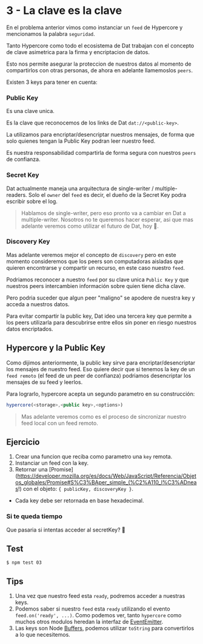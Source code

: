 # 3 - La clave es la clave

En el problema anterior vimos como instanciar un `feed` de Hypercore y
mencionamos la palabra `seguridad`.

Tanto Hypercore como todo el ecosistema de Dat trabajan con el concepto de
clave asimetrica para la firma y encriptacion de datos.

Esto nos permite asegurar la proteccion de nuestros datos al momento de
compartirlos con otras personas, de ahora en adelante llamemoslos `peers`.

Existen 3 keys para tener en cuenta:

### Public Key

Es una clave unica.

Es la clave que reconocemos de los links de Dat `dat://<public-key>`.

La utilizamos para encriptar/desencriptar nuestros mensajes, de forma que solo quienes tengan la Public Key podran leer nuestro feed.

Es nuestra responsabilidad compartirla de forma segura con nuestros `peers` de confianza.

### Secret Key

Dat actualmente maneja una arquitectura de single-writer / multiple-readers. Solo el `owner` del `feed` es
decir, el dueño de la Secret Key podra escribir sobre el log.

> Hablamos de single-writer, pero eso pronto va a cambiar en Dat a multiple-writer. Nosotros no te queremos
hacer esperar, asi que mas adelante veremos como utilizar el futuro de Dat, hoy :rocket:.

### Discovery Key

Mas adelante veremos mejor el concepto de `discovery` pero en este momento consideremos que los peers son
computadoras aisladas que quieren encontrarse y compartir un recurso, en este caso nuestro `feed`.

Podriamos reconocer a nuestro `feed` por su clave unica `Public Key` y que nuestros peers intercambien información sobre quien
tiene dicha clave.

Pero podria suceder que algun peer "maligno" se apodere de nuestra key y acceda a nuestros datos.

Para evitar compartir la public key, Dat ideo una tercera key que permite a los peers utilizarla para descubrirse
entre ellos sin poner en riesgo nuestros datos encriptados.

## Hypercore y la Public Key

Como dijimos anteriormente, la public key sirve para encriptar/desencriptar los mensajes de nuestro feed. Eso quiere decir que
si tenemos la key de un `feed remoto` (el feed de un peer de confianza) podriamos desencriptar los mensajes de su feed y
leerlos.

Para lograrlo, hypercore acepta un segundo parametro en su construcción:
```javascript
hypercore(<storage>,<public key>,<options>)
```

> Mas adelante veremos como es el proceso de sincronizar nuestro feed local con un feed remoto.

## Ejercicio

1. Crear una funcion que reciba como parametro una `key` remota.
2. Instanciar un feed con la key.
3. Retornar una [Promise](https://developer.mozilla.org/es/docs/Web/JavaScript/Referencia/Objetos_globales/Promise#S%C3%BAper_simple_(%C2%A110_l%C3%ADneas!)
con el objeto: `{ publicKey, discoveryKey }`.
  * Cada key debe ser retornada en base hexadecimal.

### Si te queda tiempo

Que pasaria si intentas acceder al secretKey? :speak_no_evil:

## Test

```
$ npm test 03
```

## Tips

1. Una vez que nuestro feed esta `ready`, podremos acceder a nuestras keys.
1. Podemos saber si nuestro `feed` esta `ready` utilizando el evento `feed.on('ready', ...)`.
Como podemos ver, tanto `hypercore` como muchos otros modulos
heredan la interfaz de [EventEmitter](https://nodejs.org/api/events.html).
1. Las keys son Node [Buffers](https://nodejs.org/api/buffer.html#buffer_buf_tostring_encoding_start_end),
podemos utilizar `toString` para convertirlos a lo que necesitemos.


